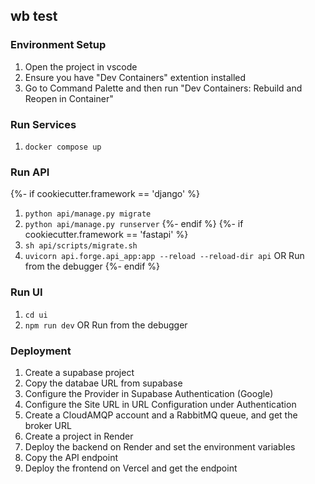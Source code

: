 ## wb test

### Environment Setup
1. Open the project in vscode
1. Ensure you have "Dev Containers" extention installed
1. Go to Command Palette and then run "Dev Containers: Rebuild and Reopen in Container"

### Run Services
1. `docker compose up`

### Run API
{%- if cookiecutter.framework == 'django' %}
1. `python api/manage.py migrate`
1. `python api/manage.py runserver`
{%- endif %}
{%- if cookiecutter.framework == 'fastapi' %}
1. `sh api/scripts/migrate.sh`
1. `uvicorn api.forge.api_app:app --reload --reload-dir api` OR Run from the debugger
{%- endif %}


### Run UI
1. `cd ui`
1. `npm run dev` OR Run from the debugger

### Deployment
1. Create a supabase project
1. Copy the databae URL from supabase
1. Configure the Provider in Supabase Authentication (Google)
1. Configure the Site URL in URL Configuration under Authentication
1. Create a CloudAMQP account and a RabbitMQ queue, and get the broker URL
1. Create a project in Render 
1. Deploy the backend on Render and set the environment variables
1. Copy the API endpoint
1. Deploy the frontend on Vercel and get the endpoint